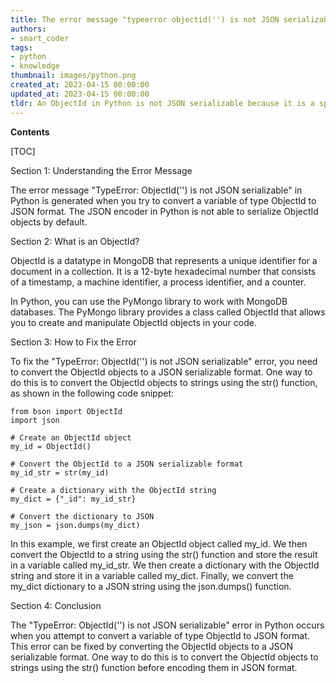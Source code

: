 ```yaml
---
title: The error message "typeerror objectid('') is not JSON serializable" means that the data type objectid cannot be converted into a JSON format
authors:
- smart_coder
tags:
- python
- knowledge
thumbnail: images/python.png
created_at: 2023-04-15 00:00:00
updated_at: 2023-04-15 00:00:00
tldr: An ObjectId in Python is not JSON serializable because it is a special data type used by MongoDB.
---
```


**Contents**

[TOC]

Section 1: Understanding the Error Message

The error message "TypeError: ObjectId('') is not JSON serializable" in Python is generated when you try to convert a variable of type ObjectId to JSON format. The JSON encoder in Python is not able to serialize ObjectId objects by default.

Section 2: What is an ObjectId?

ObjectId is a datatype in MongoDB that represents a unique identifier for a document in a collection. It is a 12-byte hexadecimal number that consists of a timestamp, a machine identifier, a process identifier, and a counter.

In Python, you can use the PyMongo library to work with MongoDB databases. The PyMongo library provides a class called ObjectId that allows you to create and manipulate ObjectId objects in your code.

Section 3: How to Fix the Error

To fix the "TypeError: ObjectId('') is not JSON serializable" error, you need to convert the ObjectId objects to a JSON serializable format. One way to do this is to convert the ObjectId objects to strings using the str() function, as shown in the following code snippet:

```
from bson import ObjectId
import json

# Create an ObjectId object
my_id = ObjectId()

# Convert the ObjectId to a JSON serializable format
my_id_str = str(my_id)

# Create a dictionary with the ObjectId string
my_dict = {"_id": my_id_str}

# Convert the dictionary to JSON
my_json = json.dumps(my_dict)
```

In this example, we first create an ObjectId object called my_id. We then convert the ObjectId to a string using the str() function and store the result in a variable called my_id_str. We then create a dictionary with the ObjectId string and store it in a variable called my_dict. Finally, we convert the my_dict dictionary to a JSON string using the json.dumps() function.

Section 4: Conclusion

The "TypeError: ObjectId('') is not JSON serializable" error in Python occurs when you attempt to convert a variable of type ObjectId to JSON format. This error can be fixed by converting the ObjectId objects to a JSON serializable format. One way to do this is to convert the ObjectId objects to strings using the str() function before encoding them in JSON format.
